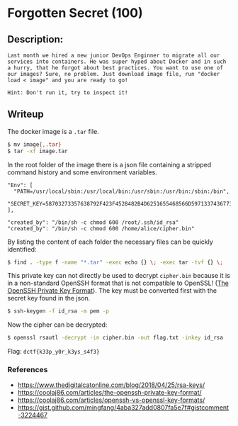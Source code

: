 # Forgotten Secret (100)

## Description:
```
Last month we hired a new junior DevOps Enginner to migrate all our services into containers. He was super hyped about Docker and in such a hurry, that he forgot about best practices. You want to use one of our images? Sure, no problem. Just download image file, run "docker load < image" and you are ready to go!

Hint: Don't run it, try to inspect it!
```

## Writeup

The docker image is a `.tar` file.
```bash
$ mv image{,.tar}
$ tar -xf image.tar
```

In the root folder of the image there is a json file containing a stripped command history and some environment variables.
```
"Env": [
  "PATH=/usr/local/sbin:/usr/local/bin:/usr/sbin:/usr/bin:/sbin:/bin",
  "SECRET_KEY=58703273357638792F423F4528482B4D6251655468566D597133743677397A24"
],

"created_by": "/bin/sh -c chmod 600 /root/.ssh/id_rsa"
"created_by": "/bin/sh -c chmod 600 /home/alice/cipher.bin"
```

By listing the content of each folder the necessary files can be quickly identified:
```bash
$ find . -type f -name "*.tar" -exec echo {} \; -exec tar -tvf {} \;
```

This private key can not directly be used to decrypt `cipher.bin` because it is in a non-standard OpenSSH format that is not compatible to OpenSSL! ([The OpenSSH Private Key Format](https://coolaj86.com/articles/the-openssh-private-key-format/)). The key must be converted first with the secret key found in the json.
```bash
$ ssh-keygen -f id_rsa -m pem -p
```

Now the cipher can be decrypted:
```bash
$ openssl rsautl -decrypt -in cipher.bin -out flag.txt -inkey id_rsa
```

Flag: `dctf{k33p_y0r_k3ys_s4f3}`

### References
* https://www.thedigitalcatonline.com/blog/2018/04/25/rsa-keys/
* https://coolaj86.com/articles/the-openssh-private-key-format/
* https://coolaj86.com/articles/openssh-vs-openssl-key-formats/
* https://gist.github.com/mingfang/4aba327add0807fa5e7f#gistcomment-3224467



